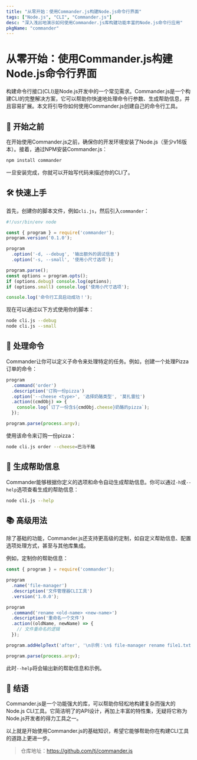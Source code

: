 ```yaml
---
title: "从零开始：使用Commander.js构建Node.js命令行界面"
tags: ["Node.js", "CLI", "Commander.js"]
desc: "深入浅出地演示如何使用Commander.js库构建功能丰富的Node.js命令行应用"
pkgName: "commander"
---
```


# 从零开始：使用Commander.js构建Node.js命令行界面

构建命令行接口(CLI)是Node.js开发中的一个常见需求。Commander.js是一个构建CLI的完整解决方案，它可以帮助你快速地处理命令行参数、生成帮助信息，并且容易扩展。本文将引导你如何使用Commander.js创建自己的命令行工具。

## 🎯 开始之前

在开始使用Commander.js之前，确保你的开发环境安装了Node.js（至少v16版本）。接着，通过NPM安装Commander.js：

```bash
npm install commander
```

一旦安装完成，你就可以开始写代码来描述你的CLI了。

## 🛠️ 快速上手

首先，创建你的脚本文件，例如`cli.js`，然后引入`commander`：

```javascript
#!/usr/bin/env node

const { program } = require('commander');
program.version('0.1.0');

program
  .option('-d, --debug', '输出额外的调试信息')
  .option('-s, --small', '使用小尺寸选项');

program.parse();
const options = program.opts();
if (options.debug) console.log(options);
if (options.small) console.log('使用小尺寸选项');

console.log('命令行工具启动成功！');
```

现在可以通过以下方式使用你的脚本：

```bash
node cli.js --debug
node cli.js --small
```

## 📐 处理命令

Commander让你可以定义子命令来处理特定的任务。例如，创建一个处理Pizza订单的命令：

```javascript
program
  .command('order')
  .description('订购一份pizza')
  .option('--cheese <type>', '选择奶酪类型', '莫扎雷拉')
  .action((cmdObj) => {
    console.log(`订了一份含${cmdObj.cheese}奶酪的pizza`);
  });

program.parse(process.argv);
```

使用该命令来订购一份pizza：

```bash
node cli.js order --cheese=巴马干酪
```

## 🌟 生成帮助信息

Commander能够根据你定义的选项和命令自动生成帮助信息。你可以通过`-h`或`--help`选项查看生成的帮助信息：

```bash
node cli.js --help
```

## 📚 高级用法

除了基础的功能，Commander.js还支持更高级的定制，如自定义帮助信息、配置选项处理方式，甚至与其他库集成。

例如，定制你的帮助信息：

```javascript
const { program } = require('commander');

program
  .name('file-manager')
  .description('文件管理器CLI工具')
  .version('1.0.0');

program
  .command('rename <old-name> <new-name>')
  .description('重命名一个文件')
  .action((oldName, newName) => {
    // 文件重命名的逻辑
  });

program.addHelpText('after', '\n示例：\n$ file-manager rename file1.txt file2.txt');

program.parse(process.argv);
```

此时`--help`将会输出新的帮助信息和示例。

## 🔗 结语

Commander.js是一个功能强大的库，可以帮助你轻松地构建复杂而强大的Node.js CLI工具。它简洁明了的API设计，再加上丰富的特性集，无疑将它称为Node.js开发者的得力工具之一。

以上就是开始使用Commander.js的基础知识，希望它能够帮助你在构建CLI工具的道路上更进一步。

> 仓库地址：https://github.com/tj/commander.js